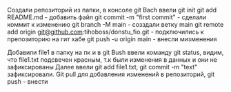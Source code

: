 Создали репозиторий из папки, в консоле git Bach ввели
git init
git add README.md - добавить файл
git commit -m "first commit" - сделали коммит к изменению
git branch -M main - созздали ветку main
git remote add origin git@github.com:tihoboss/donstu_fio.git - подключились к препозиторию на гит хабе
git push -u origin main - внесли мизменения

Добавили file1 в папку на пк и в git Bush ввели команду git status, видим, что file1.txt подсвечен красным, т.к были изменения в данных и они не зафиксированы
Далее ввели git add file1.txt, git commit -m "text" зафиксировали. Git pull для добавления изменений в репозиторий, git push - внести
